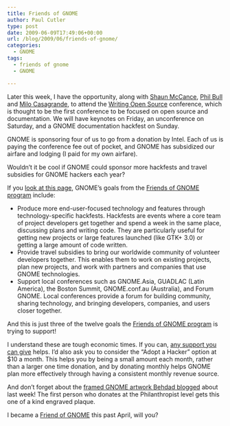 ```yaml
---
title: Friends of GNOME
author: Paul Cutler
type: post
date: 2009-06-09T17:49:06+00:00
url: /blog/2009/06/friends-of-gnome/
categories:
  - GNOME
tags:
  - friends of gnome
  - GNOME

---
```

Later this week, I have the opportunity, along with [Shaun McCance][1], [Phil Bull][2] and [Milo Casagrande][3], to attend the [Writing Open Source][4] conference, which is thought to be the first conference to be focused on open source and documentation. We will have keynotes on Friday, an unconference on Saturday, and a GNOME documentation hackfest on Sunday.

GNOME is sponsoring four of us to go from a donation by Intel. Each of us is paying the conference fee out of pocket, and GNOME has subsidized our airfare and lodging (I paid for my own airfare).

Wouldn&#8217;t it be cool if GNOME could sponsor more hackfests and travel subsidies for GNOME hackers each year?

If you [look at this page][5], GNOME&#8217;s goals from the [Friends of GNOME program][6] include:

  * Produce more end-user-focused technology and features through technology-specific hackfests. Hackfests are events where a core team of project developers get together and spend a week in the same place, discussing plans and writing code. They are particularly useful for getting new projects or large features launched (like GTK+ 3.0) or getting a large amount of code written.
  * Provide travel subsidies to bring our worldwide community of volunteer developers together. This enables them to work on existing projects, plan new projects, and work with partners and companies that use GNOME technologies.
  * Support local conferences such as GNOME.Asia, GUADLAC (Latin America), the Boston Summit, GNOME.conf.au (Australia), and Forum GNOME. Local conferences provide a forum for building community, sharing technology, and bringing developers, companies, and users closer together.

And this is just three of the twelve goals the [Friends of GNOME program][6] is trying to support!

I understand these are tough economic times. If you can, [any support you can give][6] helps. I&#8217;d also ask you to consider the &#8220;Adopt a Hacker&#8221; option at $10 a month. This helps you by being a small amount each month, rather than a larger one time donation, and by donating monthly helps GNOME plan more effectively through having a consistent monthly revenue source.

And don&#8217;t forget about the [framed GNOME artwork Behdad blogged][7] about last week! The first person who donates at the Philanthropist level gets this one of a kind engraved plaque.

I became a [Friend of GNOME][6] this past April, will you?

 [1]: http://blogs.gnome.org/shaunm/
 [2]: https://launchpad.net/~philbull
 [3]: https://launchpad.net/~milo
 [4]: http://www.writingopensource.com
 [5]: http://www.gnome.org/friends/about-foundation.html
 [6]: http://www.gnome.org/friends/
 [7]: http://mces.blogspot.com/2009/06/love-gnome-show-your-support.html